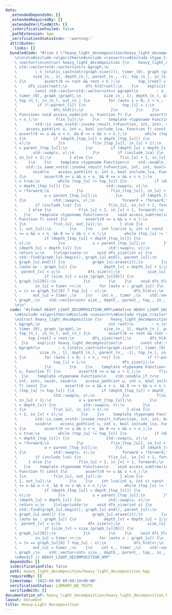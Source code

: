 ```yaml
---
data:
  _extendedDependsOn: []
  _extendedRequiredBy: []
  _extendedVerifiedWith: []
  _isVerificationFailed: false
  _pathExtension: hpp
  _verificationStatusIcon: ':warning:'
  attributes:
    links: []
  bundledCode: "#line 1 \"heavy_light_decomposition/heavy_light_decomposition.hpp\"\
    \n\n\n\n#include <algorithm>\n#include <cassert>\n#include <type_traits>\n#include\
    \ <vector>\n\nstruct heavy_light_decomposition {\n    heavy_light_decomposition(const\
    \ std::vector<std::vector<int>> &graph,\n                              int root)\n\
    \        : n_(static_cast<int>(graph.size())), timer_(0), graph_(graph),\n   \
    \       size_(n_, 1), depth_(n_), parent_(n_, -1), top_(n_), in_(n_), out_(n_)\
    \ {\n        assert(0 <= root && root < n_);\n        top_[root] = root;\n   \
    \     dfs_size(root);\n        dfs_hld(root);\n    }\n    explicit heavy_light_decomposition(\n\
    \        const std::vector<std::vector<int>> &graph)\n        : n_(static_cast<int>(graph.size())),\
    \ timer_(0), graph_(graph),\n          size_(n_, 1), depth_(n_), parent_(n_, -1),\
    \ top_(n_), in_(n_), out_(n_) {\n        for (auto i = 0; i < n_; ++i) {\n   \
    \         if (!~parent_[i]) {\n                top_[i] = i;\n                dfs_size(i);\n\
    \                dfs_hld(i);\n            }\n        }\n    }\n    template <typename\
    \ Function> void access_node(int u, Function f) {\n        assert(0 <= u && u\
    \ < n_);\n        f(in_[u]);\n    }\n    template <typename Function>\n    std::enable_if_t<\n\
    \        std::is_same_v<std::invoke_result_t<Function, int, int>, void>, void>\n\
    \    access_path(int u, int v, bool include_lca, Function f) const {\n       \
    \ assert(0 <= u && u < n_ && 0 <= v && v < n_);\n        while (top_[u] != top_[v])\
    \ {\n            if (depth_[top_[u]] < depth_[top_[v]]) {\n                std::swap(u,\
    \ v);\n            }\n            f(in_[top_[u]], in_[u] + 1);\n            u\
    \ = parent_[top_[u]];\n        }\n        if (depth_[u] > depth_[v]) {\n     \
    \       std::swap(u, v);\n        }\n        if (include_lca) {\n            f(in_[u],\
    \ in_[v] + 1);\n        } else {\n            f(in_[u] + 1, in_[v] + 1);\n   \
    \     }\n    }\n    template <typename Function>\n    std::enable_if_t<\n    \
    \    std::is_same_v<std::invoke_result_t<Function, int, int, bool>, void>,\n \
    \       void>\n    access_path(int u, int v, bool include_lca, Function f) const\
    \ {\n        assert(0 <= u && u < n_ && 0 <= v && v < n_);\n        bool forward\
    \ = true;\n        while (top_[u] != top_[v]) {\n            if (depth_[top_[u]]\
    \ < depth_[top_[v]]) {\n                std::swap(u, v);\n                forward\
    \ = !forward;\n            }\n            f(in_[top_[u]], in_[u] + 1, forward);\n\
    \            u = parent_[top_[u]];\n        }\n        if (depth_[u] > depth_[v])\
    \ {\n            std::swap(u, v);\n            forward = !forward;\n        }\n\
    \        if (include_lca) {\n            f(in_[u], in_[v] + 1, forward);\n   \
    \     } else {\n            f(in_[u] + 1, in_[v] + 1, forward);\n        }\n \
    \   }\n    template <typename Function>\n    void access_subtree(int u, bool include_root,\
    \ Function f) const {\n        assert(0 <= u && u < n_);\n        if (include_root)\
    \ {\n            f(in_[u], out_[u]);\n        } else {\n            f(in_[u] +\
    \ 1, out_[u]);\n        }\n    }\n    int lca(int u, int v) const {\n        assert(0\
    \ <= u && u < n_ && 0 <= v && v < n_);\n        while (top_[u] != top_[v]) {\n\
    \            if (depth_[top_[u]] < depth_[top_[v]]) {\n                std::swap(u,\
    \ v);\n            }\n            u = parent_[top_[u]];\n        }\n        if\
    \ (depth_[u] > depth_[v]) {\n            std::swap(u, v);\n        }\n       \
    \ return u;\n    }\n\nprivate:\n    void dfs_size(int u) {\n        auto it =\
    \ std::find(graph_[u].begin(), graph_[u].end(), parent_[u]);\n        if (it !=\
    \ graph_[u].end()) {\n            graph_[u].erase(it);\n        }\n        for\
    \ (auto &v : graph_[u]) {\n            depth_[v] = depth_[u] + 1;\n          \
    \  parent_[v] = u;\n            dfs_size(v);\n            size_[u] += size_[v];\n\
    \            if (size_[v] > size_[graph_[u][0]]) {\n                std::swap(v,\
    \ graph_[u][0]);\n            }\n        }\n    }\n    void dfs_hld(int u) {\n\
    \        in_[u] = timer_++;\n        for (auto v : graph_[u]) {\n            top_[v]\
    \ = (v == graph_[u][0] ? top_[u] : v);\n            dfs_hld(v);\n        }\n \
    \       out_[u] = timer_;\n    }\n    int n_, timer_;\n    std::vector<std::vector<int>>\
    \ graph_;\n    std::vector<int> size_, depth_, parent_, top_, in_, out_;\n};\n\
    \n\n"
  code: "#ifndef HEAVY_LIGHT_DECOMPOSITION_HPP\n#define HEAVY_LIGHT_DECOMPOSITION_HPP\n\
    \n#include <algorithm>\n#include <cassert>\n#include <type_traits>\n#include <vector>\n\
    \nstruct heavy_light_decomposition {\n    heavy_light_decomposition(const std::vector<std::vector<int>>\
    \ &graph,\n                              int root)\n        : n_(static_cast<int>(graph.size())),\
    \ timer_(0), graph_(graph),\n          size_(n_, 1), depth_(n_), parent_(n_, -1),\
    \ top_(n_), in_(n_), out_(n_) {\n        assert(0 <= root && root < n_);\n   \
    \     top_[root] = root;\n        dfs_size(root);\n        dfs_hld(root);\n  \
    \  }\n    explicit heavy_light_decomposition(\n        const std::vector<std::vector<int>>\
    \ &graph)\n        : n_(static_cast<int>(graph.size())), timer_(0), graph_(graph),\n\
    \          size_(n_, 1), depth_(n_), parent_(n_, -1), top_(n_), in_(n_), out_(n_)\
    \ {\n        for (auto i = 0; i < n_; ++i) {\n            if (!~parent_[i]) {\n\
    \                top_[i] = i;\n                dfs_size(i);\n                dfs_hld(i);\n\
    \            }\n        }\n    }\n    template <typename Function> void access_node(int\
    \ u, Function f) {\n        assert(0 <= u && u < n_);\n        f(in_[u]);\n  \
    \  }\n    template <typename Function>\n    std::enable_if_t<\n        std::is_same_v<std::invoke_result_t<Function,\
    \ int, int>, void>, void>\n    access_path(int u, int v, bool include_lca, Function\
    \ f) const {\n        assert(0 <= u && u < n_ && 0 <= v && v < n_);\n        while\
    \ (top_[u] != top_[v]) {\n            if (depth_[top_[u]] < depth_[top_[v]]) {\n\
    \                std::swap(u, v);\n            }\n            f(in_[top_[u]],\
    \ in_[u] + 1);\n            u = parent_[top_[u]];\n        }\n        if (depth_[u]\
    \ > depth_[v]) {\n            std::swap(u, v);\n        }\n        if (include_lca)\
    \ {\n            f(in_[u], in_[v] + 1);\n        } else {\n            f(in_[u]\
    \ + 1, in_[v] + 1);\n        }\n    }\n    template <typename Function>\n    std::enable_if_t<\n\
    \        std::is_same_v<std::invoke_result_t<Function, int, int, bool>, void>,\n\
    \        void>\n    access_path(int u, int v, bool include_lca, Function f) const\
    \ {\n        assert(0 <= u && u < n_ && 0 <= v && v < n_);\n        bool forward\
    \ = true;\n        while (top_[u] != top_[v]) {\n            if (depth_[top_[u]]\
    \ < depth_[top_[v]]) {\n                std::swap(u, v);\n                forward\
    \ = !forward;\n            }\n            f(in_[top_[u]], in_[u] + 1, forward);\n\
    \            u = parent_[top_[u]];\n        }\n        if (depth_[u] > depth_[v])\
    \ {\n            std::swap(u, v);\n            forward = !forward;\n        }\n\
    \        if (include_lca) {\n            f(in_[u], in_[v] + 1, forward);\n   \
    \     } else {\n            f(in_[u] + 1, in_[v] + 1, forward);\n        }\n \
    \   }\n    template <typename Function>\n    void access_subtree(int u, bool include_root,\
    \ Function f) const {\n        assert(0 <= u && u < n_);\n        if (include_root)\
    \ {\n            f(in_[u], out_[u]);\n        } else {\n            f(in_[u] +\
    \ 1, out_[u]);\n        }\n    }\n    int lca(int u, int v) const {\n        assert(0\
    \ <= u && u < n_ && 0 <= v && v < n_);\n        while (top_[u] != top_[v]) {\n\
    \            if (depth_[top_[u]] < depth_[top_[v]]) {\n                std::swap(u,\
    \ v);\n            }\n            u = parent_[top_[u]];\n        }\n        if\
    \ (depth_[u] > depth_[v]) {\n            std::swap(u, v);\n        }\n       \
    \ return u;\n    }\n\nprivate:\n    void dfs_size(int u) {\n        auto it =\
    \ std::find(graph_[u].begin(), graph_[u].end(), parent_[u]);\n        if (it !=\
    \ graph_[u].end()) {\n            graph_[u].erase(it);\n        }\n        for\
    \ (auto &v : graph_[u]) {\n            depth_[v] = depth_[u] + 1;\n          \
    \  parent_[v] = u;\n            dfs_size(v);\n            size_[u] += size_[v];\n\
    \            if (size_[v] > size_[graph_[u][0]]) {\n                std::swap(v,\
    \ graph_[u][0]);\n            }\n        }\n    }\n    void dfs_hld(int u) {\n\
    \        in_[u] = timer_++;\n        for (auto v : graph_[u]) {\n            top_[v]\
    \ = (v == graph_[u][0] ? top_[u] : v);\n            dfs_hld(v);\n        }\n \
    \       out_[u] = timer_;\n    }\n    int n_, timer_;\n    std::vector<std::vector<int>>\
    \ graph_;\n    std::vector<int> size_, depth_, parent_, top_, in_, out_;\n};\n\
    \n#endif // HEAVY_LIGHT_DECOMPOSITION_HPP"
  dependsOn: []
  isVerificationFile: false
  path: heavy_light_decomposition/heavy_light_decomposition.hpp
  requiredBy: []
  timestamp: '2022-09-09 09:09:24+00:00'
  verificationStatus: LIBRARY_NO_TESTS
  verifiedWith: []
documentation_of: heavy_light_decomposition/heavy_light_decomposition.hpp
layout: document
title: Heavy-Light Decomposition
---
```

